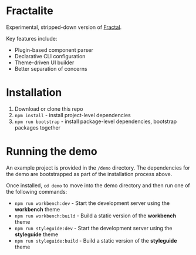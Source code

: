 # Fractalite

Experimental, stripped-down version of [Fractal](https://fractal.build).

Key features include:

- Plugin-based component parser
- Declarative CLI configuration
- Theme-driven UI builder
- Better separation of concerns

# Installation

1. Download or clone this repo
2. `npm install` - install project-level dependencies
3. `npm run bootstrap` - install package-level dependencies, bootstrap packages together

# Running the demo

An example project is provided in the `/demo` directory. The dependencies for the demo are bootstrapped as part of the installation process above.

Once installed, `cd demo` to move into the demo directory and then run one of the following commands:

- `npm run workbench:dev` - Start the development server using the **workbench** theme
- `npm run workbench:build` - Build a static version of the **workbench** theme
- `npm run styleguide:dev` - Start the development server using the **styleguide** theme
- `npm run styleguide:build` - Build a static version of the **styleguide** theme
